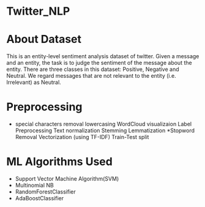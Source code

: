 # Twitter_NLP

# About Dataset
This is an entity-level sentiment analysis dataset of twitter. Given a message and an entity, the task is to judge the sentiment of the message about the entity. There are three classes in this dataset: Positive, Negative and Neutral. We regard messages that are not relevant to the entity (i.e. Irrelevant) as Neutral.

# Preprocessing
+ special characters removal
lowercasing
WordCloud visualizaion
Label Preprocessing
Text normalization
Stemming
Lemmatization *Stopword Removal
Vectorization (using TF-IDF)
Train-Test split

# ML Algorithms Used
+ Support Vector Machine Algorithm(SVM)
+ Multinomial NB
+ RandomForestClassifier
+ AdaBoostClassifier
